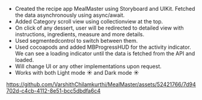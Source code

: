 * Created the recipe app MealMaster using Storyboard and UIKit. Fetched the data asynchronously using async/await. 
* Added Category scroll view using collectionview at the top.
* On click of any dessert, user will be redirected to detailed view with instructions, ingredients, measure and more details.
* Used segmentedcontrol to switch between them.
* Used cocoapods and added MBProgressHUD for the activity indicator. We can see a loading indicator until the data is fetched from the API and loaded.
* Will change UI or any other implementations upon request.
* Works with both Light mode ☀️ and Dark mode ☀

https://github.com/VarshithChilamkurthi/MealMaster/assets/52421766/7d94702d-c4cb-4112-8e51-bcc5dbdfa6c4

